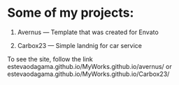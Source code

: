 # Some of my projects:

1. Avernus — Template that was created for Envato
 
2. Carbox23 — Simple landnig for car service

To see the site, follow the link estevaodagama.github.io/MyWorks.github.io/avernus/ or estevaodagama.github.io/MyWorks.github.io/Carbox23/
